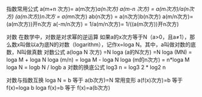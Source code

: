 
指数常用公式
a(m+n 次方)= a(m次方)*a(n次方)
a(m-n 次方) = a(m次方)/a(n次方)
(a(m次方))n次方 = a(m*n次方)
ab(n次方) = a(n次方)b(n次方)
a(m/n次方)= (a(m次方))开n次方
a(-m/n次方) = 1/a(m/n次方)= 1/((a(m次方))开n次方)


对数
在数学中，对数是对求幂的逆运算
如果a的x次方等于N（a>0，且a≠1），那么数x叫做以a为底N的对数（logarithm），记作x=loga N。其中，a叫做对数的底数，N叫做真数
对数公式
a(loga N 次方) =N
loga (a的N次方) =N
loga (MN) = loga M  +  loga N
loga (m/n) = loga M - loga N
loga (m的n次方)  = n*loga M
loga N = logb N  /  logb a    对数的换底公式   log3 n  =  log3 2 * log2 n



对数与指数互换
loga N = b   等于 a(b次方)=N
常用变形
a(f(x)次方)=b   等于 f(x)=loga b
loga f(x)=b     等于 f(x)=a(b次方)
